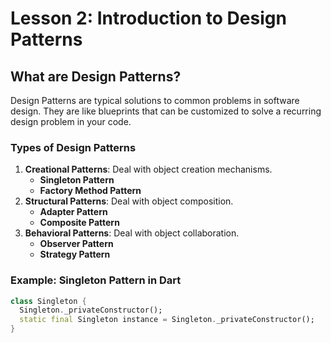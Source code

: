 # Lesson 2: Introduction to Design Patterns

## What are Design Patterns?

Design Patterns are typical solutions to common problems in software design. They are like blueprints that can be customized to solve a recurring design problem in your code.

### Types of Design Patterns

1. **Creational Patterns**: Deal with object creation mechanisms.
   - **Singleton Pattern**
   - **Factory Method Pattern**
2. **Structural Patterns**: Deal with object composition.
   - **Adapter Pattern**
   - **Composite Pattern**
3. **Behavioral Patterns**: Deal with object collaboration.
   - **Observer Pattern**
   - **Strategy Pattern**

### Example: Singleton Pattern in Dart

```dart
class Singleton {
  Singleton._privateConstructor();
  static final Singleton instance = Singleton._privateConstructor();
}
```
